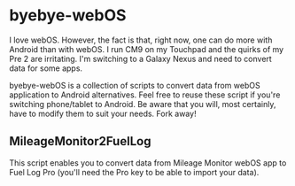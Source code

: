byebye-webOS
============

I love webOS. However, the fact is that, right now, one can do more with Android than with webOS. I run CM9 on my Touchpad and the quirks of my Pre 2 are irritating. I'm switching to a Galaxy Nexus and need to convert data for some apps.

byebye-webOS is a collection of scripts to convert data from webOS application to Android alternatives. Feel free to reuse these script if you're switching phone/tablet to Android. Be aware that you will, most certainly, have to modify them to suit your needs. Fork away!

MileageMonitor2FuelLog
----------------------
This script enables you to convert data from Mileage Monitor webOS app to Fuel Log Pro (you'll need the Pro key to be able to import your data).


